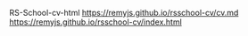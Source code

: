 RS-School-cv-html
https://remyjs.github.io/rsschool-cv/cv.md
https://remyjs.github.io/rsschool-cv/index.html

